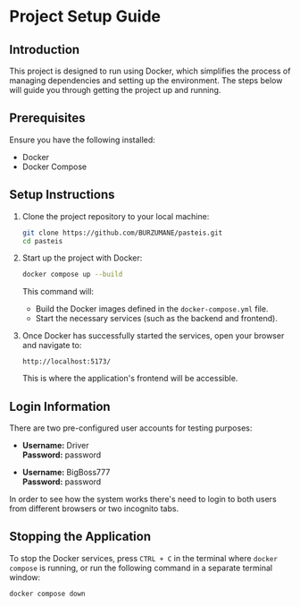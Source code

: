 # Project Setup Guide

## Introduction
This project is designed to run using Docker, which simplifies the process of managing dependencies and setting up the environment. The steps below will guide you through getting the project up and running.

## Prerequisites
Ensure you have the following installed:
- Docker
- Docker Compose

## Setup Instructions

1. Clone the project repository to your local machine:

    ```bash
    git clone https://github.com/BURZUMANE/pasteis.git
    cd pasteis
    ```

2. Start up the project with Docker:

    ```bash
    docker compose up --build
    ```

    This command will:
    - Build the Docker images defined in the `docker-compose.yml` file.
    - Start the necessary services (such as the backend and frontend).

3. Once Docker has successfully started the services, open your browser and navigate to:

    ```
    http://localhost:5173/
    ```

    This is where the application's frontend will be accessible.

## Login Information

There are two pre-configured user accounts for testing purposes:

- **Username:** Driver  
  **Password:** password

- **Username:** BigBoss777  
  **Password:** password

In order to see how the system works there's need to login to both users from different browsers or two incognito tabs.


## Stopping the Application

To stop the Docker services, press `CTRL + C` in the terminal where `docker compose` is running, or run the following command in a separate terminal window:

```bash
docker compose down
